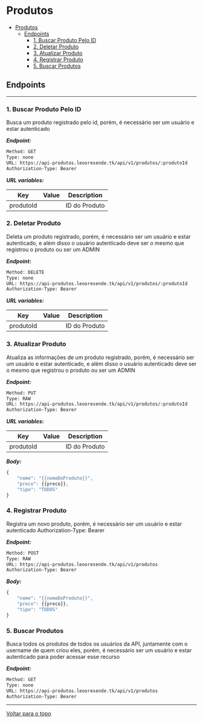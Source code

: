 
# Produtos



<!--- If we have only one group/collection, then no need for the "ungrouped" heading -->
- [Produtos](#produtos)
  - [Endpoints](#endpoints)
    - [1. Buscar Produto Pelo ID](#1-buscar-produto-pelo-id)
    - [2. Deletar Produto](#2-deletar-produto)
    - [3. Atualizar Produto](#3-atualizar-produto)
    - [4. Registrar Produto](#4-registrar-produto)
    - [5. Buscar Produtos](#5-buscar-produtos)



## Endpoints


--------



### 1. Buscar Produto Pelo ID


Busca um produto registrado pelo id, porém, é necessário ser um usuário e estar autenticado


***Endpoint:***

```bash
Method: GET
Type: none
URL: https://api-produtos.leooresende.tk/api/v1/produtos/:produtoId
Authorization-Type: Bearer
```



***URL variables:***

|    Key    |  Value |  Description  |
| --------- | ------ | ------------- |
| produtoId |        | ID do Produto |



### 2. Deletar Produto


Deleta um produto registrado, porém, é necessário ser um usuário e estar autenticado, e além disso o usuário autenticado deve ser o mesmo que registrou o produto ou ser um ADMIN


***Endpoint:***

```bash
Method: DELETE
Type: none
URL: https://api-produtos.leooresende.tk/api/v1/produtos/:produtoId
Authorization-Type: Bearer
```



***URL variables:***

|    Key    |  Value |  Description  |
| --------- | ------ | ------------- |
| produtoId |        | ID do Produto |



### 3. Atualizar Produto


Atualiza as informações de um produto registrado, porém, é necessário ser um usuário e estar autenticado, e além disso o usuário autenticado deve ser o mesmo que registrou o produto ou ser um ADMIN


***Endpoint:***

```bash
Method: PUT
Type: RAW
URL: https://api-produtos.leooresende.tk/api/v1/produtos/:produtoId
Authorization-Type: Bearer
```



***URL variables:***

|    Key    |  Value |  Description  |
| --------- | ------ | ------------- |
| produtoId |        | ID do Produto |



***Body:***

```js        
{
    "nome": "{{nomeDoProduto}}",
    "preco": {{preco}},
    "tipo": "TODOS"
}
```



### 4. Registrar Produto


Registra um novo produto, porém, é necessário ser um usuário e estar autenticado
Authorization-Type: Bearer


***Endpoint:***

```bash
Method: POST
Type: RAW
URL: https://api-produtos.leooresende.tk/api/v1/produtos
Authorization-Type: Bearer
```



***Body:***

```js        
{
    "nome": "{{nomeDoProduto}}",
    "preco": {{preco}},
    "tipo": "TODOS"
}
```



### 5. Buscar Produtos


Busca todos os produtos de todos os usuários da API, juntamente com o username de quem criou eles, porém, é necessário ser um usuário e estar autenticado para poder acessar esse recurso


***Endpoint:***

```bash
Method: GET
Type: none
URL: https://api-produtos.leooresende.tk/api/v1/produtos
Authorization-Type: Bearer
```



---
[Voltar para o topo](#produtos)
